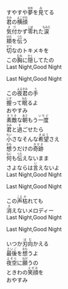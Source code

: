<div>すやすや<ruby><rb>夢</rb><rt>ゆめ</rt></ruby>を<ruby><rb>見</rb><rt>み</rt></ruby>てる</div><div></div><div><ruby><rb>君</rb><rt>きみ</rt></ruby>の<ruby><rb>横顔</rb><rt>よこがお</rt></ruby></div><div></div><div><ruby><rb>気付</rb><rt>きづ</rt></ruby>かず<ruby><rb>零</rb><rt>こぼ</rt></ruby>れた<ruby><rb>涙</rb><rt>なみだ</rt></ruby></div><div></div><div><ruby><rb>頬</rb><rt>ほお</rt></ruby>を<ruby><rb>伝</rb><rt>つた</rt></ruby>う</div><div></div><div><ruby><rb>切</rb><rt>せつ</rt></ruby>なのトキメキを</div><div></div><div>この<ruby><rb>胸</rb><rt>むね</rt></ruby>に<ruby><rb>隠</rb><rt>かく</rt></ruby>してたの</div>
Last Night,Good Night

Last Night,Good Night

<div>この<ruby><rb>夜</rb><rt>よる</rt></ruby><ruby><rb>君</rb><rt>きみ</rt></ruby>の<ruby><rb>手</rb><rt>て</rt></ruby></div><div></div><div><ruby><rb>握</rb><rt>にぎ</rt></ruby>って<ruby><rb>眠</rb><rt>ねむ</rt></ruby>るよ</div><div></div><div>おやすみ</div><div></div><div><ruby><rb>素敵</rb><rt>すてき</rt></ruby>な<ruby><rb>朝</rb><rt>あさ</rt></ruby>もう<ruby><rb>一度</rb><rt>いちど</rt></ruby></div><div></div><div><ruby><rb>君</rb><rt>きみ</rt></ruby>と<ruby><rb>過</rb><rt>す</rt></ruby>ごせたら</div><div></div><div><ruby><rb>小</rb><rt>ちい</rt></ruby>さなそんな<ruby><rb>希望</rb><rt>きぼう</rt></ruby>さえ</div><div></div><div><ruby><rb>想</rb><rt>おも</rt></ruby>うだけの<ruby><rb>奇跡</rb><rt>きせき</rt></ruby></div><div></div><div><ruby><rb>何</rb><rt>なに</rt></ruby>も<ruby><rb>伝</rb><rt>つた</rt></ruby>えないまま</div><div></div><div>さよならは<ruby><rb>言</rb><rt>い</rt></ruby>えないよ</div>
Last Night,Good Night

Last Night,Good Night
<div>この<ruby><rb>声</rb><rt>こえ</rt></ruby><ruby><rb>枯</rb><rt>か</rt></ruby>れても</div><div></div><div><ruby><rb>消</rb><rt>き</rt></ruby>えないメロディー</div>
Last Night,Good Night

Last Night,Good Night


<div></div><div>いつか<ruby><rb>刃向</rb><rt>はむ</rt></ruby>かえる</div><div></div><div><ruby><rb>最後</rb><rt>さいご</rt></ruby>を<ruby><rb>想</rb><rt>おも</rt></ruby>うよ</div><div></div><div><ruby><rb>夜空</rb><rt>よぞら</rt></ruby>に<ruby><rb>願</rb><rt>ねが</rt></ruby>うの</div><div></div><div>ときわの<ruby><rb>笑顔</rb><rt>えがお</rt></ruby>を</div><div></div><div>おやすみ</div>